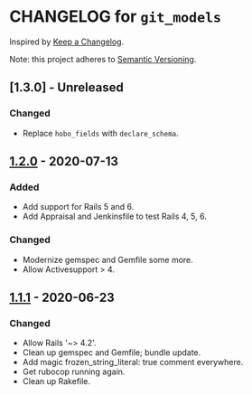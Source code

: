 # CHANGELOG for `git_models`

Inspired by [Keep a Changelog](https://keepachangelog.com/en/1.0.0/).

Note: this project adheres to [Semantic Versioning](https://semver.org/spec/v2.0.0.html).

## [1.3.0] - Unreleased
### Changed
- Replace `hobo_fields` with `declare_schema`.

## [1.2.0] - 2020-07-13
### Added
- Add support for Rails 5 and 6.
- Add Appraisal and Jenkinsfile to test Rails 4, 5, 6.

### Changed
- Modernize gemspec and Gemfile some more.
- Allow Activesupport > 4.

## [1.1.1] - 2020-06-23
### Changed
- Allow Rails '~> 4.2'.
- Clean up gemspec and Gemfile; bundle update.
- Add magic frozen_string_literal: true comment everywhere.
- Get rubocop running again.
- Clean up Rakefile.

[1.2.0]: https://github.com/Invoca/git_models/compare/v1.1.1...v1.2.0
[1.1.1]: https://github.com/Invoca/git_models/compare/v1.1.0...v1.1.1
